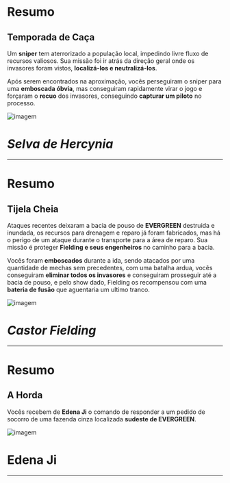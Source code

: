 # Resumo
## Temporada de Caça 
Um **sniper** tem aterrorizado a população local, impedindo livre fluxo de recursos valiosos.
Sua missão foi ir atrás da direção geral onde os invasores foram vistos, **localizá-los e neutralizá-los**.

Após serem encontrados na aproximação, vocês perseguiram o sniper para uma **emboscada óbvia**, mas conseguiram rapidamente virar o jogo e forçaram o **recuo** dos invasores, conseguindo **capturar um piloto** no processo.


![imagem](/events/Images/Hercynia.png)


# *Selva de Hercynia*
---

# Resumo 
## Tijela Cheia

Ataques recentes deixaram a bacia de pouso de **EVERGREEN** destruida e inundada, os recursos para drenagem e reparo já foram fabricados, mas há o perigo de um ataque durante o transporte para a área de reparo.
Sua missão é proteger **Fielding e seus engenheiros** no caminho para a bacia. 

Vocês foram **emboscados** durante a ida, sendo atacados por uma quantidade de mechas sem precedentes, com uma batalha ardua, vocês conseguiram **eliminar todos os invasores** e conseguiram prosseguir até a bacia de pouso, e pelo show dado, Fielding os recompensou com uma **bateria de fusão** que aguentaria um ultimo tranco. 

![imagem](/events/Images/Fielding.jpg)
# *Castor Fielding*
---

# Resumo 
## A Horda

Vocês recebem de **Edena Ji** o comando de responder a um pedido de socorro de uma fazenda cinza localizada **sudeste de EVERGREEN**.

![imagem](/events/Images/IMG-20230722-WA0045.jpg)
# Edena Ji
---
